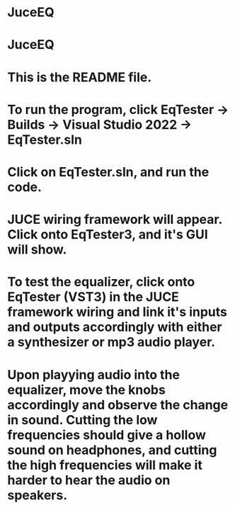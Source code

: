 # JuceEQ
# JuceEQ
# This is the README file.
# To run the program, click EqTester -> Builds -> Visual Studio 2022 ->  EqTester.sln
# Click on EqTester.sln, and run the code. 
# JUCE wiring framework will appear. Click onto EqTester3, and it's GUI will show. 
# To test the equalizer, click onto EqTester (VST3) in the JUCE framework wiring and link it's inputs and outputs accordingly with either a synthesizer or mp3 audio player.
# Upon playying audio into the equalizer, move the knobs accordingly and observe the change in sound. Cutting the low frequencies should give a hollow sound on headphones, and cutting the high frequencies will make it harder to hear the audio on speakers.
